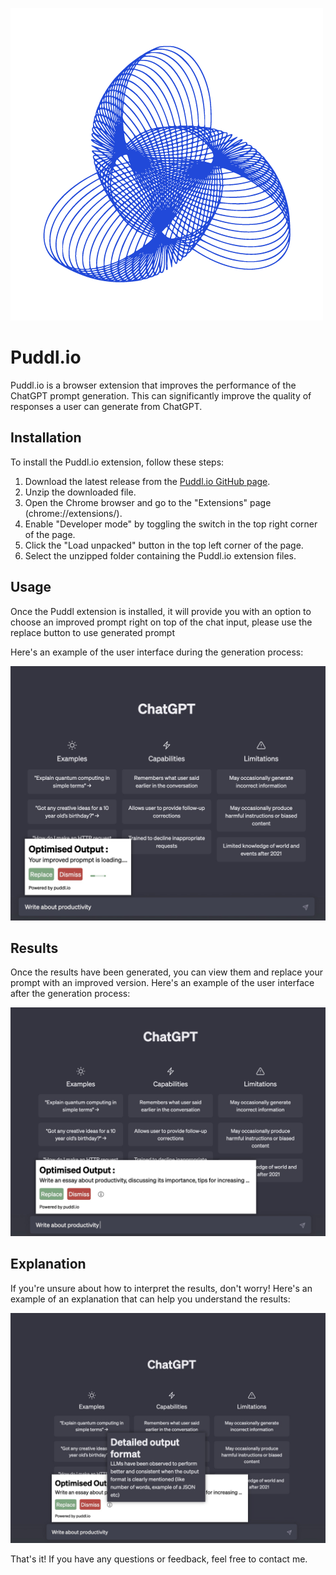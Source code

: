 ![Puddl.io Logo](./icon.png)

# Puddl.io

Puddl.io is a browser extension that improves the performance of the ChatGPT prompt generation. This can significantly improve the quality of responses a user can generate from ChatGPT.

## Installation

To install the Puddl.io extension, follow these steps:

1. Download the latest release from the [Puddl.io GitHub page](https://github.com/devppong/puddl-xtension).
2. Unzip the downloaded file.
3. Open the Chrome browser and go to the "Extensions" page (chrome://extensions/).
4. Enable "Developer mode" by toggling the switch in the top right corner of the page.
5. Click the "Load unpacked" button in the top left corner of the page.
6. Select the unzipped folder containing the Puddl.io extension files.

## Usage

Once the Puddl extension is installed, it will provide you with an option to choose an improved prompt right on top of the chat input, please use the replace button to use generated prompt

Here's an example of the user interface during the generation process:

![Generation Process](./images/generating_prompt.jpeg)

## Results

Once the results have been generated, you can view them and replace your prompt with an improved version. Here's an example of the user interface after the generation process:

![Post-Generation Results](./images/prompt_generated.jpeg)

## Explanation

If you're unsure about how to interpret the results, don't worry! Here's an example of an explanation that can help you understand the results:

![Explanation](./images/explanation.jpeg)

That's it! If you have any questions or feedback, feel free to contact me.